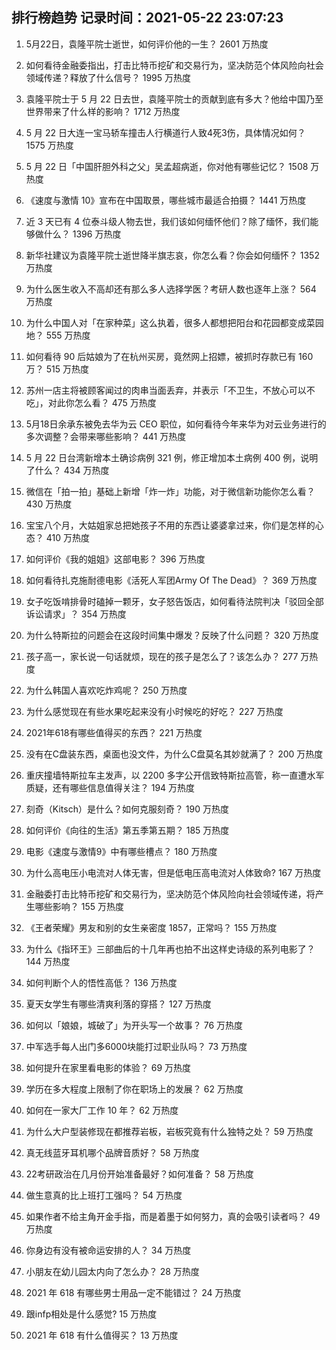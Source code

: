 
## 排行榜趋势 记录时间：2021-05-22 23:07:23
  
  1. 5月22日，袁隆平院士逝世，如何评价他的一生？ 2601 万热度
    
  2. 如何看待金融委指出，打击比特币挖矿和交易行为，坚决防范个体风险向社会领域传递？释放了什么信号？ 1995 万热度
    
  3. 袁隆平院士于 5 月 22 日去世，袁隆平院士的贡献到底有多大？他给中国乃至世界带来了什么样的影响？ 1712 万热度
    
  4. 5 月 22 日大连一宝马轿车撞击人行横道行人致4死3伤，具体情况如何？ 1575 万热度
    
  5. 5 月 22 日「中国肝胆外科之父」吴孟超病逝，你对他有哪些记忆？ 1508 万热度
    
  6. 《速度与激情 10》宣布在中国取景，哪些城市最适合拍摄？ 1441 万热度
    
  7. 近 3 天已有 4 位泰斗级人物去世，我们该如何缅怀他们？除了缅怀，我们能够做什么？ 1396 万热度
    
  8. 新华社建议为袁隆平院士逝世降半旗志哀，你怎么看？你会如何缅怀？ 1352 万热度
    
  9. 为什么医生收入不高却还有那么多人选择学医？考研人数也逐年上涨？ 564 万热度
    
  10. 为什么中国人对「在家种菜」这么执着，很多人都想把阳台和花园都变成菜园地？ 555 万热度
    
  11. 如何看待 90 后姑娘为了在杭州买房，竟然网上招嫖，被抓时存款已有 160 万？ 515 万热度
    
  12. 苏州一店主将被顾客闻过的肉串当面丢弃，并表示「不卫生，不放心可以不吃」，对此你怎么看？ 475 万热度
    
  13. 5月18日余承东被免去华为云 CEO 职位，如何看待今年来华为对云业务进行的多次调整？会带来哪些影响？ 441 万热度
    
  14. 5 月 22 日台湾新增本土确诊病例 321 例，修正增加本土病例 400 例，说明了什么？ 434 万热度
    
  15. 微信在「拍一拍」基础上新增「炸一炸」功能，对于微信新功能你怎么看？ 430 万热度
    
  16. 宝宝八个月，大姑姐家总把她孩子不用的东西让婆婆拿过来，你们是怎样的心态？ 410 万热度
    
  17. 如何评价《我的姐姐》这部电影？ 396 万热度
    
  18. 如何看待扎克施耐德电影《活死人军团Army Of The Dead》？ 369 万热度
    
  19. 女子吃饭啃排骨时磕掉一颗牙，女子怒告饭店，如何看待法院判决「驳回全部诉讼请求」？ 354 万热度
    
  20. 为什么特斯拉的问题会在这段时间集中爆发？反映了什么问题？ 320 万热度
    
  21. 孩子高一，家长说一句话就烦，现在的孩子是怎么了？该怎么办？ 277 万热度
    
  22. 为什么韩国人喜欢吃炸鸡呢？ 250 万热度
    
  23. 为什么感觉现在有些水果吃起来没有小时候吃的好吃？ 227 万热度
    
  24. 2021年618有哪些值得买的东西？ 221 万热度
    
  25. 没有在C盘装东西，桌面也没文件，为什么C盘莫名其妙就满了？ 200 万热度
    
  26. 重庆撞墙特斯拉车主发声，以 2200 多字公开信致特斯拉高管，称一直遭水军质疑，还有哪些信息值得关注？ 194 万热度
    
  27. 刻奇（Kitsch）是什么？如何克服刻奇？ 190 万热度
    
  28. 如何评价《向往的生活》第五季第五期？ 185 万热度
    
  29. 电影《速度与激情9》中有哪些槽点？ 180 万热度
    
  30. 为什么高电压小电流对人体无害，但是低电压高电流对人体致命? 167 万热度
    
  31. 金融委打击比特币挖矿和交易行为，坚决防范个体风险向社会领域传递，将产生哪些影响？ 155 万热度
    
  32. 《王者荣耀》男友和别的女生亲密度 1857，正常吗？ 155 万热度
    
  33. 为什么《指环王》三部曲后的十几年再也拍不出这样史诗级的系列电影了？ 144 万热度
    
  34. 如何判断个人的悟性高低？ 136 万热度
    
  35. 夏天女学生有哪些清爽利落的穿搭？ 127 万热度
    
  36. 如何以「娘娘，城破了」为开头写一个故事？ 76 万热度
    
  37. 中军选手每人出门多6000块能打过职业队吗？ 73 万热度
    
  38. 如何提升在家里看电影的体验？ 69 万热度
    
  39. 学历在多大程度上限制了你在职场上的发展？ 62 万热度
    
  40. 如何在一家大厂工作 10 年？ 62 万热度
    
  41. 为什么大户型装修现在都推荐岩板，岩板究竟有什么独特之处？ 59 万热度
    
  42. 真无线蓝牙耳机哪个品牌音质好？ 58 万热度
    
  43. 22考研政治在几月份开始准备最好？如何准备？ 58 万热度
    
  44. 做生意真的比上班打工强吗？ 54 万热度
    
  45. 如果作者不给主角开金手指，而是着墨于如何努力，真的会吸引读者吗？ 49 万热度
    
  46. 你身边有没有被命运安排的人？ 34 万热度
    
  47. 小朋友在幼儿园太内向了怎么办？ 28 万热度
    
  48. 2021 年 618 有哪些男士用品一定不能错过？ 24 万热度
    
  49. 跟infp相处是什么感觉? 15 万热度
    
  50. 2021 年 618 有什么值得买？ 13 万热度
    